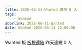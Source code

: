 ```yaml
---
title: 2025-06-11-Wanted 違規 0 人
tags:
    - Wanted
abbrlink: 2025-06-11-Wanted
date: Wanted-2025-06-11 12:00:00
---
```

Wanted 板 [板規連結](https://www.ptt.cc/bbs/Wanted/M.1608829773.A.D3B.html)
昨天違規 0 人
